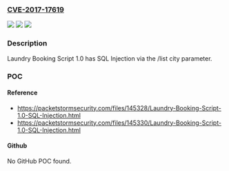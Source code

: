### [CVE-2017-17619](https://cve.mitre.org/cgi-bin/cvename.cgi?name=CVE-2017-17619)
![](https://img.shields.io/static/v1?label=Product&message=n%2Fa&color=blue)
![](https://img.shields.io/static/v1?label=Version&message=n%2Fa&color=blue)
![](https://img.shields.io/static/v1?label=Vulnerability&message=n%2Fa&color=brighgreen)

### Description

Laundry Booking Script 1.0 has SQL Injection via the /list city parameter.

### POC

#### Reference
- https://packetstormsecurity.com/files/145328/Laundry-Booking-Script-1.0-SQL-Injection.html
- https://packetstormsecurity.com/files/145330/Laundry-Booking-Script-1.0-SQL-Injection.html

#### Github
No GitHub POC found.

